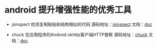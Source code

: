 # android 提升增强性能的优秀工具

* jsinspect 检测复制粘贴和结构相似的代码
源码地址：[jsinspect](https://github.com/danielstjules/jsinspect) 文档：[doc](https://github.com/danielstjules/jsinspect/blob/master/README.md)

* chuck 在应用程序的Android okhttp客户端HTTP督察
源码地址：[chuck](https://github.com/jgilfelt/chuck) 文档：[doc](https://github.com/jgilfelt/chuck/blob/master/README.md)

